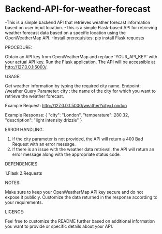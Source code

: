# Backend-API-for-weather-forecast
-This is a simple  backend API that retrieves weather forecast information based on user input location.
-This is a simple Flask-based API for retrieving weather forecast data based on a specific location using the OpenWeatherMap 
 API.
-Install prerequisites:
  pip install Flask requests 
  
PROCEDURE:

Obtain an API key from OpenWeatherMap and replace 'YOUR_API_KEY' with your actual API key.
Run the Flask application.
The API will be accessible at http://127.0.0.1:5000/.

USAGE:

Get weather information by typing the required city name.
Endpoint: /weather
Query Parameter:
city : the name of the city for which you want to retrieve the weather
forecast.

Example Request:
http://127.0.0.1:5000/weather?city=London

Example Response:
{
"city": "London",
"temperature": 280.32,
"description": "light intensity drizzle"
}

ERROR HANDLING:

1. If the city parameter is not provided, the API will return a 400 Bad Request
with an error message.
2. If there is an issue with the weather data retrieval, the API will return an
error message along with the appropriate status code.

DEPENDENCIES:

1.Flask
2.Requests

NOTES:

Make sure to keep your OpenWeatherMap API key secure and do not expose it publicly.
Customize the data returned in the response according to your requirements.

LICENCE:

Feel free to customize the README further based on additional information
you want to provide or specific details about your API.


